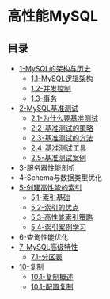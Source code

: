 # 高性能MySQL

## 目录

* [1-MySQL的架构与历史](chapter1.md#mysql的架构与历史)
  * [1.1-MySQL逻辑架构](chapter1.md#11-mysql逻辑架构)
  * [1.2-并发控制](chapter1.md#12-并发控制)
  * [1.3-事务](chapter1.md#13-事务)
* [2-MySQL基准测试](chapter2.md#mysql基准测试)
  * [2.1-为什么要基准测试](chapter2.md#21-为什么要基准测试)
  * [2.2-基准测试的策略](chapter2.md#22-基准测试的策略)
  * [2.3-基准测试的方法](chapter2.md#23-基准测试的方法)
  * [2.4-基准测试工具](chapter2.md#24-基准测试工具)
  * [2.5-基准测试案例](chapter2.md#25-基准测试案例)
* 3-服务器性能剖析
* 4-Schema与数据类型优化
* [5-创建高性能的索引](chapter5.md#创建高性能的索引)
  * [5.1-索引基础](chapter5.md#51-索引基础)
  * [5.2-索引的优点](chapter5.md#52-索引的优点)
  * [5.3-高性能索引策略](chapter5.md#53-高性能索引策略)
  * [5.4-索引案例学习](chapter5.md#54-索引案例学习)
* 6-查询性能优化
* [7-MySQL高级特性](chapter7.md#mysql高级特性)
  * [7.1-分区表](chapter7.md#分区表)
* [10-复制](chapter10.md#复制)
    * [10.1-复制概述](chapter10.md#101-复制概述)
    * [10.1-配置复制](chapter10.md#102-配置复制)

